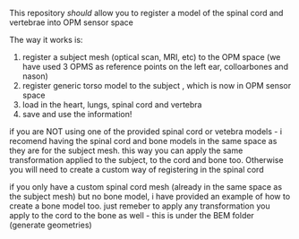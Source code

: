 This repository *should* allow you to register a model of the spinal cord and vertebrae into OPM sensor space

The way it works is:
1) register a subject mesh (optical scan, MRI, etc) to the OPM space (we have used 3 OPMS as reference points on the left ear, colloarbones and nason)
2) register generic torso model to the subject , which is now in OPM sensor space
3) load in the heart, lungs, spinal cord and vertebra
4) save and use the information!

if you are NOT using one of the provided spinal cord or vetebra models - i recomend having the spinal cord and bone models in the same space as they are for the subject mesh. 
this way you can apply the same transformation applied to the subject, to the cord and bone too. Otherwise you will need to create a custom way of registering in the spinal cord

if you only have a custom spinal cord mesh (already in the same space as the subject mesh) but no bone model, i have provided an example of how to create a bone model too. just remeber to 
apply any transformation you apply to the cord to the bone as well - this is under the BEM folder (generate geometries)
